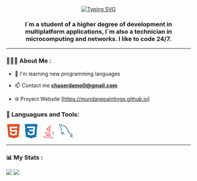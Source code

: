 <div align="center">
<a href="https://git.io/typing-svg"><img src="https://readme-typing-svg.demolab.com?font=&weight=500&size=25&pause=1000&color=A2C3E1&center=true&vCenter=true&width=435&lines=Hi+%F0%9F%91%8B%F0%9F%8F%BC+%2C+I%C2%B4m+Chaserdamo;Full-stack+web+and+app+developer;Getting+started+in+programming+;1+year+coding+experience;Always+learning+new+things" alt="Typing SVG" /></a>
</div>

<div id="header" align="center">
  <!--
  <a href="https://git.io/typing-svg"><img src="https://readme-typing-svg.demolab.com?font=&weight=500&size=35&pause=1000&color=A2C3E1&center=true&vCenter=true&width=435&lines=Hi+%F0%9F%91%8B%F0%9F%8F%BC+%2C+I%C2%B4m+Chaserdamo" alt="Typing SVG" /></a>
  -->  
<h3 align="center">I´m a student of a higher degree of development in multiplatform applications, I´m also a technician in microcomputing and networks. I like to code 24/7.</h3>
</div>


---

### 🧑🏻‍💻 About Me : 

- 📖 I'm learning new programming languages

- 📫 Contact me **chaserdamo0@gmail.com**

- 🌐 Proyect Website [https://mundanepaintings.github.io]

<div align="left">
  <h3>🔨 Languagues and Tools:</h3>
  <div>
    <img src="https://github.com/devicons/devicon/blob/master/icons/html5/html5-plain.svg" title="HTML5" alt"HTML" width="40" height="40"/>&nbsp;
    <img src="https://github.com/devicons/devicon/blob/master/icons/css3/css3-plain.svg" title="CSS" alt"CSS" width="40" height="40"/>&nbsp;
    <img src="https://github.com/devicons/devicon/blob/master/icons/java/java-plain.svg" title="JAVA" alt"JAVA" width="40" height="40"/>&nbsp;
    <img src="https://github.com/devicons/devicon/blob/master/icons/mysql/mysql-plain.svg" title="MYSQL" alt"MYSQL" width="40" height="40"/>&nbsp;
  </div>
    
---

### 📊 My Stats :
 
![](https://github-readme-stats.vercel.app/api?username=Chaserdamo&theme=prussian&hide_border=false&include_all_commits=false&count_private=false)
![](https://github-readme-streak-stats.herokuapp.com/?user=Chaserdamo&theme=prussian&hide_border=false)<br/>
<!-- ![](https://github-readme-stats.vercel.app/api/top-langs/?username=Chaserdamo&theme=prussian&hide_border=false&include_all_commits=false&count_private=false&layout=compact)
-->

  
